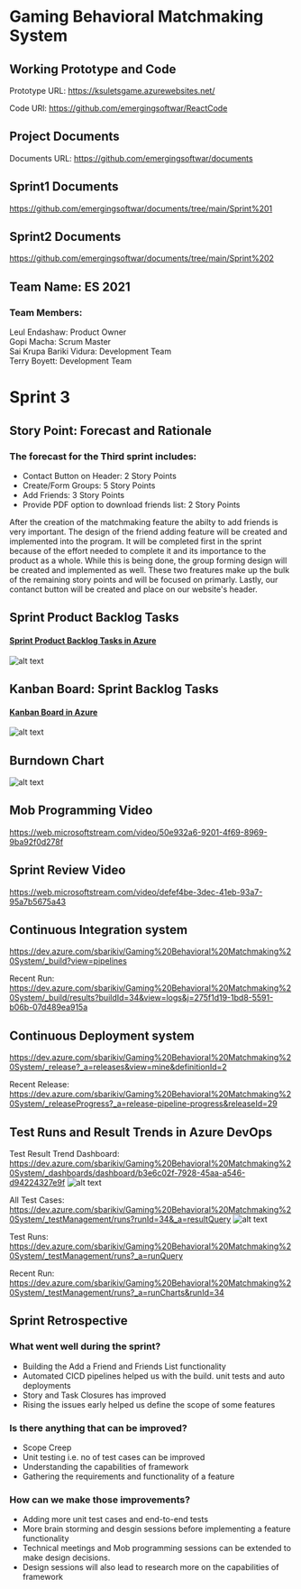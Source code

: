 # Gaming Behavioral Matchmaking System

## Working Prototype and Code
Prototype URL: https://ksuletsgame.azurewebsites.net/

Code URl: https://github.com/emergingsoftwar/ReactCode

## Project Documents
Documents URL: https://github.com/emergingsoftwar/documents

## Sprint1 Documents
https://github.com/emergingsoftwar/documents/tree/main/Sprint%201

## Sprint2 Documents
https://github.com/emergingsoftwar/documents/tree/main/Sprint%202

## Team Name: ES 2021
### Team Members:             
Leul Endashaw:                  Product Owner<br/>
Gopi Macha:                     Scrum Master<br/>
Sai Krupa Bariki Vidura:        Development Team<br/>
Terry Boyett:                   Development Team<br/>

# Sprint 3
## Story Point: Forecast and Rationale 
### The forecast for the Third sprint includes: 
* Contact Button on Header: 2 Story Points<br/>
* Create/Form Groups: 5 Story Points<br/>
* Add Friends: 3 Story Points<br/>
* Provide PDF option to download friends list: 2 Story Points

After the creation of the matchmaking feature the abilty to add friends is very important. The design of the friend adding feature will be created and implemented into
the program. It will be completed first in the sprint because of the effort needed to complete it and its importance to the product as a whole. While this is being done, the 
group forming design will be created and implemented as well. These two freatures make up the bulk of the remaining story points and will be focused on primarly. Lastly, 
our contanct button will be created and place on our website's header. 

## Sprint Product Backlog Tasks
#### [Sprint Product Backlog Tasks in Azure](https://dev.azure.com/sbarikiv/Gaming%20Behavioral%20Matchmaking%20System/_sprints/taskboard/Gaming%20Behavioral%20Matchmaking%20System%20Team/Gaming%20Behavioral%20Matchmaking%20System/Sprint%203)
![alt text](/Sprint%203/Sprint_Backlog.png "Sprint Backlog")

## Kanban Board: Sprint Backlog Tasks
#### [Kanban Board in Azure](https://dev.azure.com/sbarikiv/Gaming%20Behavioral%20Matchmaking%20System/_boards/board/t/Gaming%20Behavioral%20Matchmaking%20System%20Team/Backlog%20items)
![alt text](/Sprint%203/Kanban_Board.png "Kanban Chart")

## Burndown Chart
![alt text](/Sprint%203/Burndown%20chart%20sprint3.png "Burndown Chart")

## Mob Programming Video
https://web.microsoftstream.com/video/50e932a6-9201-4f69-8969-9ba92f0d278f

## Sprint Review Video
https://web.microsoftstream.com/video/defef4be-3dec-41eb-93a7-95a7b5675a43

## Continuous Integration system 
https://dev.azure.com/sbarikiv/Gaming%20Behavioral%20Matchmaking%20System/_build?view=pipelines

Recent Run: https://dev.azure.com/sbarikiv/Gaming%20Behavioral%20Matchmaking%20System/_build/results?buildId=34&view=logs&j=275f1d19-1bd8-5591-b06b-07d489ea915a

## Continuous Deployment system 
https://dev.azure.com/sbarikiv/Gaming%20Behavioral%20Matchmaking%20System/_release?_a=releases&view=mine&definitionId=2

Recent Release: https://dev.azure.com/sbarikiv/Gaming%20Behavioral%20Matchmaking%20System/_releaseProgress?_a=release-pipeline-progress&releaseId=29

## Test Runs and Result Trends in Azure DevOps

Test Result Trend Dashboard: https://dev.azure.com/sbarikiv/Gaming%20Behavioral%20Matchmaking%20System/_dashboards/dashboard/b3e6c02f-7928-45aa-a546-d94224327e9f
![alt text](/Sprint%203/Test_Results_Trend.png "Test Results Trend")

All Test Cases: https://dev.azure.com/sbarikiv/Gaming%20Behavioral%20Matchmaking%20System/_testManagement/runs?runId=34&_a=resultQuery
![alt text](/Sprint%203/Test_Results_Recent_Run.png "Test Results Recent Run")

Test Runs: https://dev.azure.com/sbarikiv/Gaming%20Behavioral%20Matchmaking%20System/_testManagement/runs?_a=runQuery

Recent Run: https://dev.azure.com/sbarikiv/Gaming%20Behavioral%20Matchmaking%20System/_testManagement/runs?_a=runCharts&runId=34

## Sprint Retrospective
### What went well during the sprint?
* Building the Add a Friend and Friends List functionality
* Automated CICD pipelines helped us with the build. unit tests and auto deployments
* Story and Task Closures has improved
* Rising the issues early helped us define the scope of some features
### Is there anything that can be improved?
* Scope Creep
* Unit testing i.e. no of test cases can be improved
* Understanding the capabilities of framework
* Gathering the requirements and functionality of a feature
### How can we make those improvements?
* Adding more unit test cases and end-to-end tests
* More brain storming and desgin sessions before implementing a feature functionality
* Technical meetings and Mob programming sessions can be extended to make design decisions.
* Design sessions will also lead to research more on the capabilities of framework
